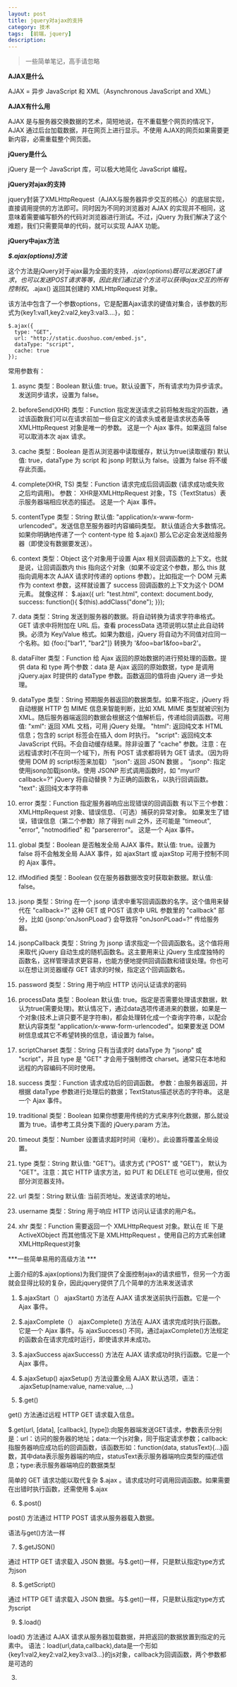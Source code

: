 ```yaml
---
layout: post
title: jquery对ajax的支持
category: 技术
tags:  [前端，jquery]
description: 
---
```


>一些简单笔记，高手请忽略

**AJAX是什么**

AJAX = 异步 JavaScript 和 XML（Asynchronous JavaScript and XML）

**AJAX有什么用**

AJAX 是与服务器交换数据的艺术，简短地说，在不重载整个网页的情况下，AJAX 通过后台加载数据，并在网页上进行显示。不使用 AJAX的网页如果需要更新内容，必需重载整个网页面。

**jQuery是什么**

jQuery 是一个 JavaScript 库，可以极大地简化 JavaScript 编程。                                   

**jQuery对ajax的支持**

jquery封装了XMLHttpRequest（AJAX与服务器异步交互的核心）的底层实现，直接调用提供的方法即可。同时因为不同的浏览器对 AJAX 的实现并不相同，这意味着需要编写额外的代码对浏览器进行测试。不过，jQuery 为我们解决了这个难题，我们只需要简单的代码，就可以实现 AJAX 功能。


**jQuery中ajax方法**

***$.ajax(options)方法***

这个方法是jQuery对于ajax最为全面的支持，$.ajax(options)既可以发送GET请求，也可以发送POST请求等等，因此我们通过这个方法可以获得ajax交互的所有控制权。$.ajax() 返回其创建的 XMLHttpRequest 对象。

该方法中包含了一个参数options，它是配置Ajax请求的键值对集合，该参数的形式为{key1:val1,key2:val2,key3:val3....}，如：

	$.ajax({
      type: "GET",
      url: "http://static.duoshuo.com/embed.js",
      dataType: "script",
      cache: true
    });


常用参数有：

1. async
类型：Boolean
默认值: true。默认设置下，所有请求均为异步请求。发送同步请求，设置为 false。

2. beforeSend(XHR)
类型：Function
指定发送请求之前将触发指定的函数，通过该函数我们可以在请求前加一些自定义的请求头或者是请求状态条等
XMLHttpRequest 对象是唯一的参数。
这是一个 Ajax 事件。如果返回 false 可以取消本次 ajax 请求。

3. cache
类型：Boolean
是否从浏览器中读取缓存，默认为true(读取缓存)
默认值: true，dataType 为 script 和 jsonp 时默认为 false。设置为 false 将不缓存此页面。


4. complete(XHR, TS)
类型：Function
请求完成后回调函数 (请求成功或失败之后均调用)。
参数： XHR是XMLHttpRequest 对象，TS（TextStatus）表示服务器端相应状态的描述。
这是一个 Ajax 事件。

5. contentType
类型：String
默认值: "application/x-www-form-urlencoded"。发送信息至服务器时内容编码类型。
默认值适合大多数情况。如果你明确地传递了一个 content-type 给 $.ajax() 那么它必定会发送给服务器（即使没有数据要发送）。

6. context
类型：Object
这个对象用于设置 Ajax 相关回调函数的上下文。也就是说，让回调函数内 this 指向这个对象（如果不设定这个参数，那么 this 就指向调用本次 AJAX 请求时传递的 options 参数）。比如指定一个 DOM 元素作为 context 参数，这样就设置了 success 回调函数的上下文为这个 DOM 元素。
就像这样：
	  $.ajax({ url: "test.html", context: document.body, success: function(){
        $(this).addClass("done");
      }});

7. data
类型：String
发送到服务器的数据。将自动转换为请求字符串格式。GET 请求中将附加在 URL 后。查看 processData 选项说明以禁止此自动转换。必须为 Key/Value 格式。如果为数组，jQuery 将自动为不同值对应同一个名称。如 {foo:["bar1", "bar2"]} 转换为 '&foo=bar1&foo=bar2'。

8. dataFilter
类型：Function
给 Ajax 返回的原始数据的进行预处理的函数。提供 data 和 type 两个参数：data 是 Ajax 返回的原始数据，type 是调用 jQuery.ajax 时提供的 dataType 参数。函数返回的值将由 jQuery 进一步处理。

9. dataType
类型：String
预期服务器返回的数据类型。如果不指定，jQuery 将自动根据 HTTP 包 MIME 信息来智能判断，比如 XML MIME 类型就被识别为 XML。随后服务器端返回的数据会根据这个值解析后，传递给回调函数。可用值:
"xml": 返回 XML 文档，可用 jQuery 处理。
"html": 返回纯文本 HTML 信息；包含的 script 标签会在插入 dom 时执行。
"script": 返回纯文本 JavaScript 代码。不会自动缓存结果。除非设置了 "cache" 参数。注意：在远程请求时(不在同一个域下)，所有 POST 请求都将转为 GET 请求。（因为将使用 DOM 的 script标签来加载）
"json": 返回 JSON 数据 。
"jsonp": 指定使用jsonp加载json块。使用 JSONP 形式调用函数时，如 "myurl?callback=?" jQuery 将自动替换 ? 为正确的函数名，以执行回调函数。
"text": 返回纯文本字符串

10. error
类型：Function
指定服务器响应出现错误的回调函数
有以下三个参数：XMLHttpRequest 对象、错误信息、（可选）捕获的异常对象。
如果发生了错误，错误信息（第二个参数）除了得到 null 之外，还可能是 "timeout", "error", "notmodified" 和 "parsererror"。
这是一个 Ajax 事件。

11. global
类型：Boolean
是否触发全局 AJAX 事件。默认值: true。设置为 false 将不会触发全局 AJAX 事件，如 ajaxStart 或 ajaxStop 可用于控制不同的 Ajax 事件。

12. ifModified
类型：Boolean
仅在服务器数据改变时获取新数据。默认值: false。

13. jsonp
类型：String
在一个 jsonp 请求中重写回调函数的名字。这个值用来替代在 "callback=?" 这种 GET 或 POST 请求中 URL 参数里的 "callback" 部分，比如 {jsonp:'onJsonPLoad'} 会导致将 "onJsonPLoad=?" 传给服务器。

14. jsonpCallback
类型：String
为 jsonp 请求指定一个回调函数名。这个值将用来取代 jQuery 自动生成的随机函数名。这主要用来让 jQuery 生成度独特的函数名，这样管理请求更容易，也能方便地提供回调函数和错误处理。你也可以在想让浏览器缓存 GET 请求的时候，指定这个回调函数名。

15. password
类型：String
用于响应 HTTP 访问认证请求的密码

16. processData
类型：Boolean
默认值: true。指定是否需要处理请求数据，默认为true(需要处理)。默认情况下，通过data选项传递进来的数据，如果是一个对象(技术上讲只要不是字符串)，都会处理转化成一个查询字符串，以配合默认内容类型 "application/x-www-form-urlencoded"。如果要发送 DOM 树信息或其它不希望转换的信息，请设置为 false。

17. scriptCharset
类型：String
只有当请求时 dataType 为 "jsonp" 或 "script"，并且 type 是 "GET" 才会用于强制修改 charset。通常只在本地和远程的内容编码不同时使用。

18. success
类型：Function
请求成功后的回调函数。
参数：由服务器返回，并根据 dataType 参数进行处理后的数据；TextStatus描述状态的字符串。
这是一个 Ajax 事件。

19. traditional
类型：Boolean
如果你想要用传统的方式来序列化数据，那么就设置为 true。请参考工具分类下面的 jQuery.param 方法。

20. timeout
类型：Number
设置请求超时时间（毫秒）。此设置将覆盖全局设置。

21. type
类型：String
默认值: "GET")。请求方式 ("POST" 或 "GET")， 默认为 "GET"。注意：其它 HTTP 请求方法，如 PUT 和 DELETE 也可以使用，但仅部分浏览器支持。

22. url
类型：String
默认值: 当前页地址。发送请求的地址。

23. username
类型：String
用于响应 HTTP 访问认证请求的用户名。

24. xhr
类型：Function
需要返回一个 XMLHttpRequest 对象。默认在 IE 下是 ActiveXObject 而其他情况下是 XMLHttpRequest 。使用自己的方式来创建XMLHttpRequest对象

***一些简单易用的高级方法 ***

上面介绍的$.ajax(options)为我们提供了全面控制ajax的请求细节，但另一个方面就会显得比较的复杂，因此jquery提供了几个简单的方法来发送请求

1. $.ajaxStart（）
ajaxStart() 方法在 AJAX 请求发送前执行函数。它是一个 Ajax 事件。

2. $.ajaxComplete（）
ajaxComplete() 方法在 AJAX 请求完成时执行函数。它是一个 Ajax 事件。与 ajaxSuccess() 不同，通过ajaxComplete()方法规定的函数会在请求完成时运行，即使请求并未成功。

3. $.ajaxSuccess
ajaxSuccess() 方法在 AJAX 请求成功时执行函数。它是一个 Ajax 事件。


4. $.ajaxSetup()
ajaxSetup() 方法设置全局 AJAX 默认选项，语法：  .ajaxSetup(name:value, name:value, ...)

5. $.get()

get() 方法通过远程 HTTP GET 请求载入信息。

$.get(url, [data], [callback], [type]):向服务器端发送GET请求，参数表示分别是：url：访问的服务器的地址；data:一个js对象，同于指定请求参数；callback:指服务器响应成功后的回调函数，该函数形如：function(data, statusText){...}函数，其中data表示服务器端的响应，statusText表示服务器端响应类型的描述信息；type:表示服务器端响应的数据类型

简单的 GET 请求功能以取代复杂 $.ajax 。请求成功时可调用回调函数。如果需要在出错时执行函数，还需使用 $.ajax


6. $.post()

post() 方法通过 HTTP POST 请求从服务器载入数据。

语法与get()方法一样


7. $.getJSON()

通过 HTTP GET 请求载入 JSON 数据。与$.get()一样，只是默认指定type方式为json


8. $.getScript()

通过 HTTP GET 请求载入 JSON 数据。与$.get()一样，只是默认指定type方式为script


9. $.load()
 
load() 方法通过 AJAX 请求从服务器加载数据，并把返回的数据放置到指定的元素中。
语法：load(url,data,callback),data是一个形如{key1:val2,key2:val2,key3:val3...}的js对象，callback为回调函数，两个参数都是可选的







3. 